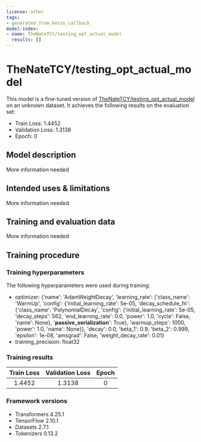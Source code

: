 ```yaml
---
license: other
tags:
- generated_from_keras_callback
model-index:
- name: TheNateTCY/testing_opt_actual_model
  results: []
---
```


<!-- This model card has been generated automatically according to the information Keras had access to. You should
probably proofread and complete it, then remove this comment. -->

# TheNateTCY/testing_opt_actual_model

This model is a fine-tuned version of [TheNateTCY/testing_opt_actual_model](https://huggingface.co/TheNateTCY/testing_opt_actual_model) on an unknown dataset.
It achieves the following results on the evaluation set:
- Train Loss: 1.4452
- Validation Loss: 1.3138
- Epoch: 0

## Model description

More information needed

## Intended uses & limitations

More information needed

## Training and evaluation data

More information needed

## Training procedure

### Training hyperparameters

The following hyperparameters were used during training:
- optimizer: {'name': 'AdamWeightDecay', 'learning_rate': {'class_name': 'WarmUp', 'config': {'initial_learning_rate': 5e-05, 'decay_schedule_fn': {'class_name': 'PolynomialDecay', 'config': {'initial_learning_rate': 5e-05, 'decay_steps': 562, 'end_learning_rate': 0.0, 'power': 1.0, 'cycle': False, 'name': None}, '__passive_serialization__': True}, 'warmup_steps': 1000, 'power': 1.0, 'name': None}}, 'decay': 0.0, 'beta_1': 0.9, 'beta_2': 0.999, 'epsilon': 1e-08, 'amsgrad': False, 'weight_decay_rate': 0.01}
- training_precision: float32

### Training results

| Train Loss | Validation Loss | Epoch |
|:----------:|:---------------:|:-----:|
| 1.4452     | 1.3138          | 0     |


### Framework versions

- Transformers 4.25.1
- TensorFlow 2.10.1
- Datasets 2.7.1
- Tokenizers 0.13.2
